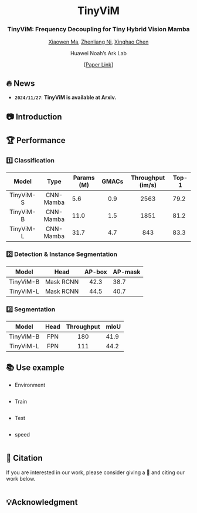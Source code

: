 <div align="center">
<h1>TinyViM </h1>
<h3>TinyViM: Frequency Decoupling for Tiny Hybrid Vision Mamba</h3>

[Xiaowen Ma](https://scholar.google.com/citations?hl=zh-CN&user=UXj8Q6kAAAAJ),  [Zhenliang Ni](https://scholar.google.com/citations?user=2urTmpkAAAAJ&hl=zh-CN&oi=sra), [Xinghao Chen](https://scholar.google.com/citations?user=tuGWUVIAAAAJ&hl=zh-CN&oi=ao)

Huawei Noah’s Ark Lab

 [[Paper Link]()]

</div>

## 🔥 News

- **`2024/11/27`**: **TinyViM is available at Arxiv.**

## 📷 Introduction





## 🏆 Performance

### 1️⃣ Classification

| Model |                           Type                           | Params (M) | GMACs | Throughput (im/s) | Top-1 |
| :------------: | :----------------------------------------------------------: | ---------- | :-------: | :-------: | --------- |
|   TinyViM-S   | CNN-Mamba | 5.6     |    0.9    |    2563    |   79.2   |
|  TinyViM-B  | CNN-Mamba | 11.0     |    1.5    |    1851    |   81.2   |
|   TinyViM-L   | CNN-Mamba | 31.7    |    4.7    |    843    |   83.3   |

### 2️⃣  Detection & Instance Segmentation

| Model |                           Head                           | AP-box | AP-mask |
| :------------: | :----------------------------------------------------------: | :----------: | ---------- |
|     TinyViM-B     | Mask RCNN |     42.3     | 38.7       |
| TinyViM-L | Mask RCNN |     44.5     | 40.7    |

### 3️⃣ Segmentation

|   Model   | Head | Throughput | mIoU |
| :-------: | :--: | :--------: | ---- |
| TinyViM-B | FPN  |    180     | 41.9 |
| TinyViM-L | FPN  |    111     | 44.2 |



## 📚 Use example

- Environment

  ```shell
  
  ```
  
  
  
- Train

  ```shell
  
  ```
  
- Test

  ```shell
  
  ```
  
- speed

  ```shell
  
  ```



## 🌟 Citation

If you are interested in our work, please consider giving a 🌟 and citing our work below. 

```

```



## 💡Acknowledgment



